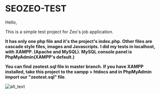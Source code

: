 # SEOZEO-TEST

Hello,

This is a simple test project for Zeo's job application.

**It has only one php file and it's the project's index.php. Other files are cascade style files, images and Javascripts.** 
**I did my tests in localhost, with XAMPP. (Apache and MySQL). MySQL console panel is PhpMyAdmin(XAMPP's default.)**

**You can find zeotest.sql file in master branch. If you have XAMPP installed, take this project to the xampp > htdocs and in PhpMyAdmin import our "zeotest.sql" file**.  

![alt_text](https://farm5.staticflickr.com/4596/39428530982_673a54847a_k.jpg)

